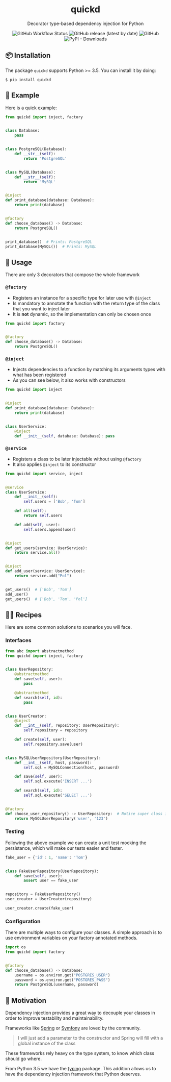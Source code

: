 <div align="center">
   <h1 align="center">quickd</h1>
   <p align="center">Decorator type-based dependency injection for Python</p>
   <p align="center">
    <img alt="GitHub Workflow Status" src="https://img.shields.io/github/workflow/status/vimtor/quickd/Test">
    <img alt="GitHub release (latest by date)" src="https://img.shields.io/github/v/release/vimtor/quickd">
    <img alt="GitHub" src="https://img.shields.io/github/license/vimtor/quickd">
    <img alt="PyPI - Downloads" src="https://img.shields.io/pypi/dw/quickd">
   </p>
</div>

## 📦 Installation

The package `quickd` supports Python >= 3.5. You can install it by doing:

```shell
$ pip install quickd
```

## 📜 Example

Here is a quick example:

```python
from quickd import inject, factory


class Database:
    pass


class PostgreSQL(Database):
    def __str__(self):
        return 'PostgreSQL'


class MySQL(Database):
    def __str__(self):
        return 'MySQL'


@inject
def print_database(database: Database):
    return print(database)


@factory
def choose_database() -> Database:
    return PostgreSQL()


print_database()  # Prints: PostgreSQL
print_database(MySQL())  # Prints: MySQL
```

## 🚀 Usage

There are only 3 decorators that compose the whole framework

### `@factory`

- Registers an instance for a specific type for later use with `@inject`
- Is mandatory to annotate the function with the return type of the class that you want to inject later
- It is **not** dynamic, so the implementation can only be chosen once

```python
from quickd import factory


@factory
def choose_database() -> Database:
    return PostgreSQL()
```

### `@inject`

- Injects dependencies to a function by matching its arguments types with what has been registered
- As you can see below, it also works with constructors

```python
from quickd import inject


@inject
def print_database(database: Database):
    return print(database)


class UserService:
    @inject
    def __init__(self, database: Database): pass
```

### `@service`

- Registers a class to be later injectable without using `@factory`
- It also applies `@inject` to its constructor

```python
from quickd import service, inject


@service
class UserService:
    def __init__(self):
        self.users = ['Bob', 'Tom']

    def all(self):
        return self.users

    def add(self, user):
        self.users.append(user)


@inject
def get_users(service: UserService):
    return service.all()


@inject
def add_user(service: UserService):
    return service.add("Pol")


get_users()  # ['Bob', 'Tom']
add_user()
get_users()  # ['Bob', 'Tom', 'Pol']
```

## 👨‍🍳 Recipes

Here are some common solutions to scenarios you will face.

### Interfaces

```python
from abc import abstractmethod
from quickd import inject, factory


class UserRepository:
    @abstractmethod
    def save(self, user):
        pass

    @abstractmethod
    def search(self, id):
        pass


class UserCreator:
    @inject
    def __int__(self, repository: UserRepository):
        self.repository = repository

    def create(self, user):
        self.repository.save(user)


class MySQLUserRepository(UserRepository):
    def __int__(self, host, password):
        self.sql = MySQLConnection(host, password)

    def save(self, user):
        self.sql.execute('INSERT ...')

    def search(self, id):
        self.sql.execute('SELECT ...')


@factory
def choose_user_repository() -> UserRepository:  # Notice super class is being used
    return MySQLUserRepository('user', '123')
```

### Testing

Following the above example we can create a unit test mocking the persistance, which will make our tests easier and
faster.

```python
fake_user = {'id': 1, 'name': 'Tom'}


class FakeUserRepository(UserRepository):
    def save(self, user):
        assert user == fake_user


repository = FakeUserRepository()
user_creator = UserCreator(repository)

user_creator.create(fake_user)
```

### Configuration

There are multiple ways to configure your classes. A simple approach is to use environment variables on your factory
annotated methods.

```python
import os
from quickd import factory


@factory
def choose_database() -> Database:
    username = os.environ.get("POSTGRES_USER")
    password = os.environ.get("POSTGRES_PASS")
    return PostgreSQL(username, password)
```

## 🧠 Motivation

Dependency injection provides a great way to decouple your classes in order to improve testability and maintainability.

Frameworks like [Spring](https://spring.io/) or [Symfony](https://symfony.com/) are loved by the community.

> I will just add a parameter to the constructor and Spring will fill with a global instance of the class

These frameworks rely heavy on the type system, to know which class should go where.

From Python 3.5 we have the [typing](https://docs.python.org/3/library/typing.html) package. This addition allows us to
have the dependency injection framework that Python deserves.

